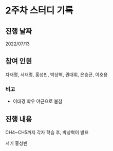 # 2주차 스터디 기록

## 진행 날짜

2022/07/13

## 참여 인원

차재명, 서재명, 홍성빈, 박상혁, 권대휘, 은승균, 이호용

### 비고

- 이태경 학우 야근으로 불참

## 진행 내용

CH4~CH5까지 각자 학습 후, 박상혁이 발표

서기 홍성빈
